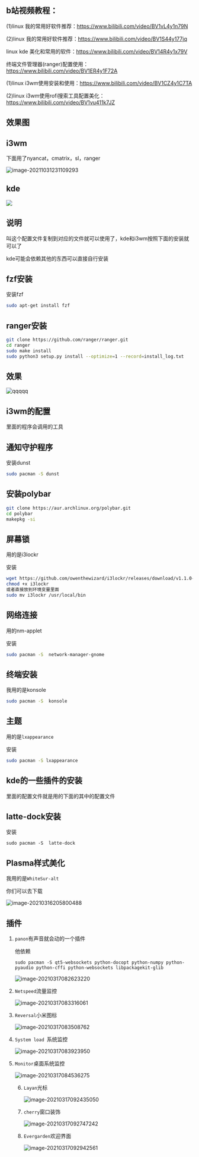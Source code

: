 ## b站视频教程：
(1)linux 我的常用好软件推荐：https://www.bilibili.com/video/BV1vL4y1n79N

(2)linux 我的常用好软件推荐：https://www.bilibili.com/video/BV1S44y177jq

linux kde 美化和常用的软件：https://www.bilibili.com/video/BV14R4y1x79V

终端文件管理器(ranger)配置使用：https://www.bilibili.com/video/BV1ER4y1F72A

(1)linux i3wm使用安装和使用：https://www.bilibili.com/video/BV1CZ4y1C7TA

(2)linux i3wm使用rofi搜索工具配置美化：https://www.bilibili.com/video/BV1vu411k7JZ




## 效果图

## i3wm

下面用了nyancat，cmatrix，sl，ranger

![image-20211031231109293](https://cdn.jsdelivr.net/gh/Zhao-sai-sai/Picture/image-20211031231109293.png)

## kde

![](https://cdn.jsdelivr.net/gh/Zhao-sai-sai/Picture/320.gif)

## 说明

叫这个配置文件复制到对应的文件就可以使用了，kde和i3wm按照下面的安装就可以了

kde可能会依赖其他的东西可以直接自行安装

## fzf安装

安装fzf

```sh
sudo apt-get install fzf 
```

## ranger安装

```sh
git clone https://github.com/ranger/ranger.git
cd ranger
sudo make install
sudo python3 setup.py install --optimize=1 --record=install_log.txt
```

## 效果
![qqqqq](https://cdn.jsdelivr.net/gh/wzass/zp/qqqqq.png)


## i3wm的配置

里面的程序会调用的工具



## 通知守护程序

安装dunst

```sh
sudo pacman -S dunst
```



## 安装polybar

```sh
git clone https://aur.archlinux.org/polybar.git
cd polybar
makepkg -si 
```

## 屏幕锁

用的是i3lockr

安装

```sh
wget https://github.com/owenthewizard/i3lockr/releases/download/v1.1.0-docfix/i3lockr
chmod +x i3lockr
或者直接放到环境变量里面
sudo mv i3lockr /usr/local/bin
```



## 网络连接

用的nm-applet

安装

```sh
sudo pacman -S  network-manager-gnome
```

## 终端安装

我用的是konsole

```sh
sudo pacman -S  konsole
```



## 主题

用的是`lxappearance`

安装

```sh
sudo pacman -S lxappearance
```



## kde的一些插件的安装

里面的配置文件就是用的下面的其中的配置文件

##  latte-dock安装

安装

```
sudo pacman -S  latte-dock
```

## Plasma样式美化

我用的是`WhiteSur-alt `

你们可以去下载

![image-20210316205800488](https://cdn.jsdelivr.net/gh/wzass/zp/image-20210316205800488.png)

## 插件

1. `panon`有声音就会动的一个插件

   他依赖

   ```
   sudo pacman -S qt5-websockets python-docopt python-numpy python-pyaudio python-cffi python-websockets libpackagekit-glib
   ```

   ![image-20210317082623220](https://cdn.jsdelivr.net/gh/wzass/zp/image-20210317082623220.png)

2. `Netspeed`流量监控

   ![image-20210317083316061](/home/zss/.config/Typora/typora-user-images/image-20210317083316061.png)

3. `Reversal`小米图标

   ![image-20210317083508762](https://cdn.jsdelivr.net/gh/wzass/zp/image-20210317083508762.png)

4. `System load `系统监控

   ![image-20210317083923950](https://cdn.jsdelivr.net/gh/wzass/zp/image-20210317083923950.png)

5. `Monitor`桌面系统监控

   

   ![image-20210317084536275](https://cdn.jsdelivr.net/gh/wzass/zp/image-20210317084536275.png)

   6. `Layan`光标

      ![image-20210317092435050](https://cdn.jsdelivr.net/gh/wzass/zp/image-20210317092435050.png)

   7. `cherry`窗口装饰

      ![image-20210317092747242](https://cdn.jsdelivr.net/gh/wzass/zp/image-20210317092747242.png)

   8. `Evergarden`欢迎界面

      ![image-20210317092942561](https://cdn.jsdelivr.net/gh/wzass/zp/image-20210317092942561.png)

